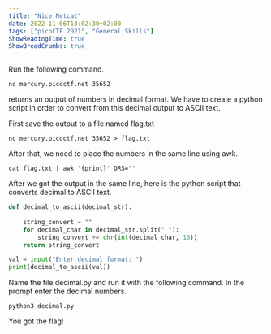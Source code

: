 ```yaml
---
title: "Nice Netcat"
date: 2022-11-06T13:02:30+02:00
tags: ["picoCTF 2021", "General Skills"]
ShowReadingTime: true
ShowBreadCrumbs: true
---
```


Run the following command.

```shell
nc mercury.picoctf.net 35652
```
returns an output of numbers in decimal format. We have to create a python script in order to convert from this decimal output to ASCII text.

First save the output to a file named flag.txt

```shell
nc mercury.picoctf.net 35652 > flag.txt
```

After that, we need to place the numbers in the same line using awk.

```shell
cat flag.txt | awk '{print}' ORS=''
```

After we got the output in the same line, here is the python script that converts decimal to ASCII text.

```python
def decimal_to_ascii(decimal_str):
    
    string_convert = ""
    for decimal_char in decimal_str.split(" "):
        string_convert += chr(int(decimal_char, 10))
    return string_convert

val = input("Enter decimal format: ")
print(decimal_to_ascii(val))
```

Name the file decimal.py and run it with the following command. In the prompt enter the decimal numbers.

```shell
python3 decimal.py
```

You got the flag!